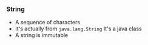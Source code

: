 ### String
- A sequence of characters
- It's actually from `java.lang.String` It's a java class
- A string is immutable

